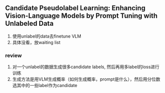 ## Candidate Pseudolabel Learning: Enhancing Vision-Language Models by Prompt Tuning with Unlabeled Data
1. 使用unlabel的data去finetune VLM
2. 具体没看，放waiting list


### review
1. 对一个unlabel的数据生成很多candidate labels, 然后再用多label的loss进行训练
2. 生成方法是用VLM生成概率（如何生成概率，prompt是什么），然后用分位数选其中的一些label作为candidate